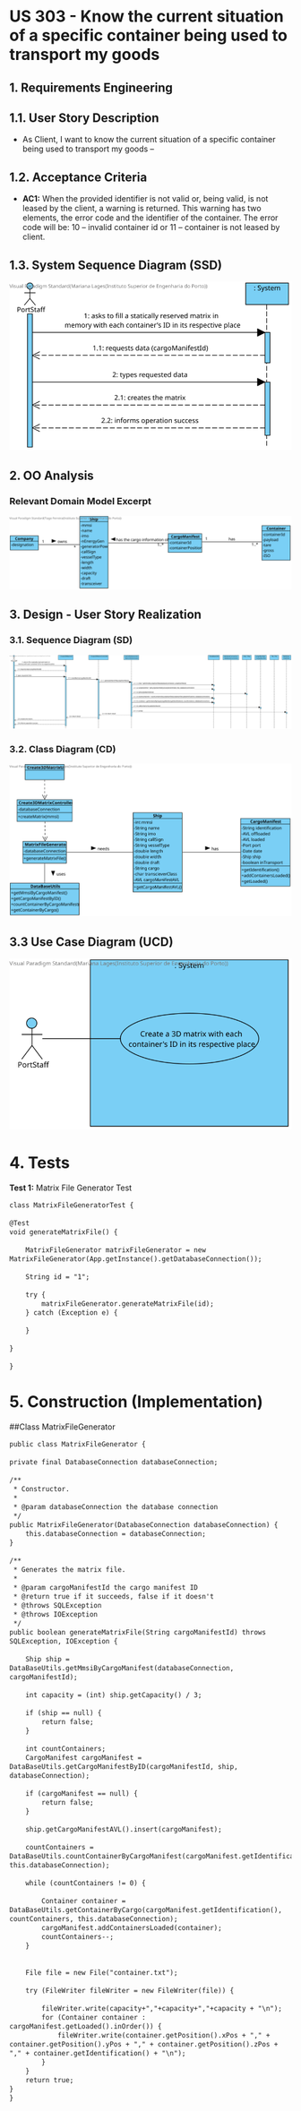 # US 303 -  Know the current situation of a specific container being used to transport my goods

## 1. Requirements Engineering

## 1.1. User Story Description

*  As Client, I want to know the current situation of a specific container being used to transport my goods –




## 1.2. Acceptance Criteria

* **AC1:** When the provided identifier is not valid or, being valid, is not leased by
  the client, a warning is returned. This warning has two elements, the
  error code and the identifier of the container. The error code will be: 10
  – invalid container id or 11 – container is not leased by client.



## 1.3. System Sequence Diagram (SSD)

![US313_SSD](US313_SSD.svg)

## 2. OO Analysis

### Relevant Domain Model Excerpt

![US313_DM](US313%20MD.svg)

## 3. Design - User Story Realization

### 3.1. Sequence Diagram (SD)

![US313_SD](US313_SD.svg)

### 3.2. Class Diagram (CD)

![US313_CD](US313_CD.svg)

## 3.3 Use Case Diagram (UCD)

![US313_UCD](US313_UCD.svg)

# 4. Tests

**Test 1:** Matrix File Generator Test

    class MatrixFileGeneratorTest {

    @Test
    void generateMatrixFile() {

        MatrixFileGenerator matrixFileGenerator = new MatrixFileGenerator(App.getInstance().getDatabaseConnection());

        String id = "1";

        try {
            matrixFileGenerator.generateMatrixFile(id);
        } catch (Exception e) {

        }

    }

    }

# 5. Construction (Implementation)



##Class MatrixFileGenerator
    
    public class MatrixFileGenerator {

    private final DatabaseConnection databaseConnection;

    /**
     * Constructor.
     *
     * @param databaseConnection the database connection
     */
    public MatrixFileGenerator(DatabaseConnection databaseConnection) {
        this.databaseConnection = databaseConnection;
    }

    /**
     * Generates the matrix file.
     *
     * @param cargoManifestId the cargo manifest ID
     * @return true if it succeeds, false if it doesn't
     * @throws SQLException
     * @throws IOException
     */
    public boolean generateMatrixFile(String cargoManifestId) throws SQLException, IOException {

        Ship ship = DataBaseUtils.getMmsiByCargoManifest(databaseConnection, cargoManifestId);

        int capacity = (int) ship.getCapacity() / 3;

        if (ship == null) {
            return false;
        }

        int countContainers;
        CargoManifest cargoManifest = DataBaseUtils.getCargoManifestByID(cargoManifestId, ship, databaseConnection);

        if (cargoManifest == null) {
            return false;
        }

        ship.getCargoManifestAVL().insert(cargoManifest);

        countContainers = DataBaseUtils.countContainerByCargoManifest(cargoManifest.getIdentification(), this.databaseConnection);

        while (countContainers != 0) {

            Container container = DataBaseUtils.getContainerByCargo(cargoManifest.getIdentification(), countContainers, this.databaseConnection);
            cargoManifest.addContainersLoaded(container);
            countContainers--;
        }


        File file = new File("container.txt");

        try (FileWriter fileWriter = new FileWriter(file)) {

            fileWriter.write(capacity+","+capacity+","+capacity + "\n");
            for (Container container : cargoManifest.getLoaded().inOrder()) {
                fileWriter.write(container.getPosition().xPos + "," + container.getPosition().yPos + "," + container.getPosition().zPos + "," + container.getIdentification() + "\n");
            }
        }
        return true;
    }
    }